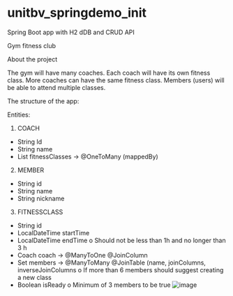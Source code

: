 # unitbv_springdemo_init
Spring Boot app with H2 dDB and CRUD API

Gym fitness club

About the project

The gym will have many coaches. Each coach will have its own fitness class. More coaches can have the same fitness class. Members (users) will be able to attend multiple classes.

The structure of the app:

Entities:
1.	COACH
-	String Id
-	String name
-	List<FitnessClass> fitnessClasses -> @OneToMany (mappedBy)

2.	MEMBER
-	String id
-	String name
-	String nickname


3.	FITNESSCLASS
-	String id
-	LocalDateTime startTime
-	LocalDateTime endTime
o	Should not be less than 1h and no longer than 3 h
-	Coach coach -> @ManyToOne @JoinColumn
-	Set<Members> members -> @ManyToMany @JoinTable (name, joinColumns, inverseJoinColumns
o	If more than 6 members should suggest creating a new class  
-	Boolean isReady
o	Minimum of 3 members to be true
![image](https://github.com/flavv85/unitbv_springdemo_init/assets/60285022/2469a9c8-3c07-4e7c-84af-5f6191ab8969)
